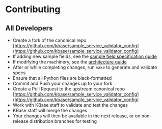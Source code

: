 # Contributing

## All Developers

- Create a fork of the canonical repo [https://github.com/kbase/sample_service_validator_config](https://github.com/kbase/sample_service_validator_config)
- If adding new sample fields, see the [sample field specification guide](docs/sample-field-specification-guide.md)
- If modifying the machinery, see the [architecture guide](docs/architecture.md)
- After or while completing changes, run `make` to generate and validate specs
- Ensure that all Python files are black-formatted
- Commit and Push your changes up to your fork
- Create a Pull Request to the upstream canonical repo [https://github.com/kbase/sample_service_validator_config](https://github.com/kbase/sample_service_validator_config)
- Work with KBase staff to validate and test the changes
- KBase staff will merge the changes
- Your changes will then be available in the next release, or on non-release distribution branches for testing
